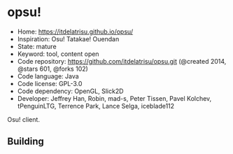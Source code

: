 # opsu!

- Home: https://itdelatrisu.github.io/opsu/
- Inspiration: Osu! Tatakae! Ouendan
- State: mature
- Keyword: tool, content open
- Code repository: https://github.com/itdelatrisu/opsu.git (@created 2014, @stars 601, @forks 102)
- Code language: Java
- Code license: GPL-3.0
- Code dependency: OpenGL, Slick2D
- Developer: Jeffrey Han, Robin, mad-s, Peter Tissen, Pavel Kolchev, tPenguinLTG, Terrence Park, Lance Selga, iceblade112

Osu! client.

## Building
